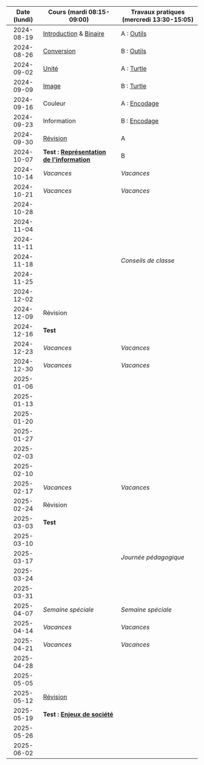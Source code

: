 | Date (lundi) | Cours (mardi 08:15-09:00)                                         | Travaux pratiques (mercredi 13:30-15:05) |
| :----------: | ----------------------------------------------------------------- | ---------------------------------------- |
|  2024-08-19  | [Introduction](/docs/1m/intro) & [Binaire](/docs/1m/repr/binaire) | A : [Outils](/docs/1m/prog/outils)       |
|  2024-08-26  | [Conversion](/docs/1m/repr/conversion)                            | B : [Outils](/docs/1m/prog/outils)       |
|  2024-09-02  | [Unité](/docs/1m/repr/unite)                                      | A : [Turtle](/docs/1m/prog/turtle)       |
|  2024-09-09  | [Image](/docs/1m/repr/image)                                      | B : [Turtle](/docs/1m/prog/turtle)       |
|  2024-09-16  | Couleur                                                           | A : [Encodage](/docs/1m/repr/encodage)   |
|  2024-09-23  | Information                                                       | B : [Encodage](/docs/1m/repr/encodage)   |
|  2024-09-30  | [Révision](/docs/1m/repr/revision)                                | A                                        |
|  2024-10-07  | **Test : [Représentation de l'information](/docs/1m/repr)**       | B                                        |
|  2024-10-14  | _Vacances_                                                        | _Vacances_                               |
|  2024-10-21  | _Vacances_                                                        | _Vacances_                               |
|  2024-10-28  |                                                                   |                                          |
|  2024-11-04  |                                                                   |                                          |
|  2024-11-11  |                                                                   |                                          |
|  2024-11-18  |                                                                   | _Conseils de classe_                     |
|  2024-11-25  |                                                                   |                                          |
|  2024-12-02  |                                                                   |                                          |
|  2024-12-09  | Révision                                                          |                                          |
|  2024-12-16  | **Test**                                                          |                                          |
|  2024-12-23  | _Vacances_                                                        | _Vacances_                               |
|  2024-12-30  | _Vacances_                                                        | _Vacances_                               |
|  2025-01-06  |                                                                   |                                          |
|  2025-01-13  |                                                                   |                                          |
|  2025-01-20  |                                                                   |                                          |
|  2025-01-27  |                                                                   |                                          |
|  2025-02-03  |                                                                   |                                          |
|  2025-02-10  |                                                                   |                                          |
|  2025-02-17  | _Vacances_                                                        | _Vacances_                               |
|  2025-02-24  | Révision                                                          |                                          |
|  2025-03-03  | **Test**                                                          |                                          |
|  2025-03-10  |                                                                   |                                          |
|  2025-03-17  |                                                                   | _Journée pédagogique_                    |
|  2025-03-24  |                                                                   |                                          |
|  2025-03-31  |                                                                   |                                          |
|  2025-04-07  | _Semaine spéciale_                                                | _Semaine spéciale_                       |
|  2025-04-14  | _Vacances_                                                        | _Vacances_                               |
|  2025-04-21  | _Vacances_                                                        | _Vacances_                               |
|  2025-04-28  |                                                                   |                                          |
|  2025-05-05  |                                                                   |                                          |
|  2025-05-12  | [Révision](/docs/1m/enje/revision)                                |                                          |
|  2025-05-19  | **Test : [Enjeux de société](/docs/1m/enje)**                     |                                          |
|  2025-05-26  |                                                                   |                                          |
|  2025-06-02  |                                                                   |                                          |
